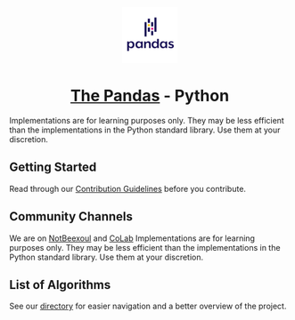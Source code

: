 <center><img src="Pandas_Logo.png" height="100"></center>
  </a>
<h1><center><a href="https://pandas.pydata.org/docs/">The Pandas</a> - Python</h1></center>

Implementations are for learning purposes only. They may be less efficient than the implementations in the Python standard library. Use them at your discretion.

## Getting Started

Read through our [Contribution Guidelines](CONTRIBUTING.md) before you contribute.

## Community Channels

We are on [NotBeexoul](https://discord.gg/P68nddy3MK) and [CoLab](https://discord.gg/ZxVWqEPpxp) Implementations are for learning purposes only. They may be less efficient than the implementations in the Python standard library. Use them at your discretion.


## List of Algorithms

See our [directory](DIRECTORY.md) for easier navigation and a better overview of the project.